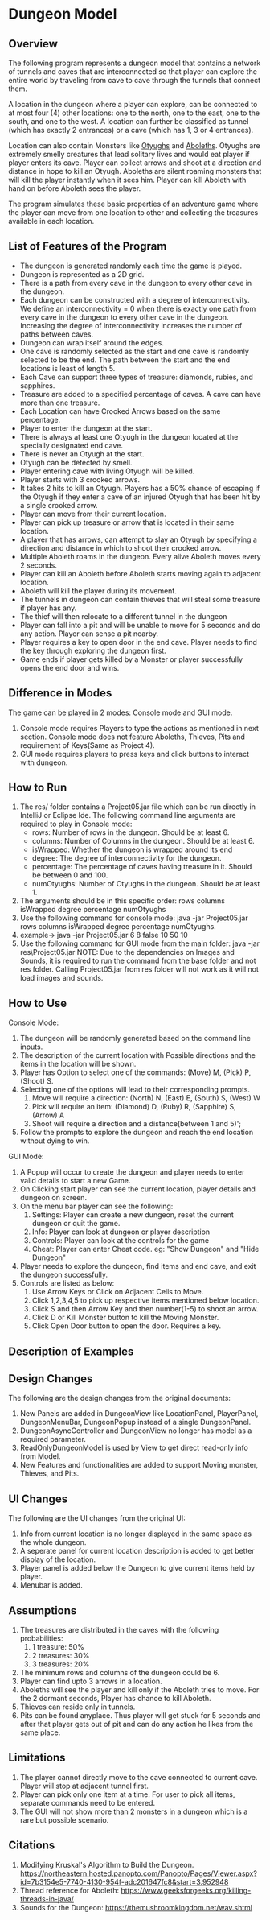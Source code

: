 # Dungeon Model

## Overview

The following program represents a dungeon model that contains a network of tunnels and caves that
are interconnected so that player can explore the entire world by traveling from cave to cave
through the tunnels that connect them.

A location in the dungeon where a player can explore, can be connected to at most four (4) other
locations: one to the north, one to the east, one to the south, and one to the west. A location can
further be classified as tunnel (which has exactly 2 entrances) or a cave (which has 1, 3 or 4
entrances).

Location can also contain Monsters like [Otyughs](https://forgottenrealms.fandom.com/wiki/Otyugh)
and [Aboleths](https://forgottenrealms.fandom.com/wiki/Aboleth). Otyughs are extremely smelly
creatures that lead solitary lives and would eat player if player enters its cave. Player can
collect arrows and shoot at a direction and distance in hope to kill an Otyugh. Aboleths are silent
roaming monsters that will kill the player instantly when it sees him. Player can kill Aboleth with
hand on before Aboleth sees the player.

The program simulates these basic properties of an adventure game where the player can move from one
location to other and collecting the treasures available in each location.

## List of Features of the Program

* The dungeon is generated randomly each time the game is played.
* Dungeon is represented as a 2D grid.
* There is a path from every cave in the dungeon to every other cave in the dungeon.
* Each dungeon can be constructed with a degree of interconnectivity. We define an interconnectivity
  = 0 when there is exactly one path from every cave in the dungeon to every other cave in the
  dungeon. Increasing the degree of interconnectivity increases the number of paths between caves.
* Dungeon can wrap itself around the edges.
* One cave is randomly selected as the start and one cave is randomly selected to be the end. The
  path between the start and the end locations is least of length 5.
* Each Cave can support three types of treasure: diamonds, rubies, and sapphires.
* Treasure are added to a specified percentage of caves. A cave can have more than one treasure.
* Each Location can have Crooked Arrows based on the same percentage.
* Player to enter the dungeon at the start.
* There is always at least one Otyugh in the dungeon located at the specially designated end cave.
* There is never an Otyugh at the start.
* Otyugh can be detected by smell.
* Player entering cave with living Otyugh will be killed.
* Player starts with 3 crooked arrows.
* It takes 2 hits to kill an Otyugh. Players has a 50% chance of escaping if the Otyugh if they
  enter a cave of an injured Otyugh that has been hit by a single crooked arrow.
* Player can move from their current location.
* Player can pick up treasure or arrow that is located in their same location.
* A player that has arrows, can attempt to slay an Otyugh by specifying a direction and distance in
  which to shoot their crooked arrow.
* Multiple Aboleth roams in the dungeon. Every alive Aboleth moves every 2 seconds.
* Player can kill an Aboleth before Aboleth starts moving again to adjacent location.
* Aboleth will kill the player during its movement.
* The tunnels in dungeon can contain thieves that will steal some treasure if player has any.
* The thief will then relocate to a different tunnel in the dungeon
* Player can fall into a pit and will be unable to move for 5 seconds and do any action. Player can
  sense a pit nearby.
* Player requires a key to open door in the end cave. Player needs to find the key through exploring
  the dungeon first.
* Game ends if player gets killed by a Monster or player successfully opens the end door and wins.

## Difference in Modes

The game can be played in 2 modes: Console mode and GUI mode.

1) Console mode requires Players to type the actions as mentioned in next section. Console mode does
   not feature Aboleths, Thieves, Pits and requirement of Keys(Same as Project 4).
2) GUI mode requires players to press keys and click buttons to interact with dungeon.

## How to Run

1) The res/ folder contains a Project05.jar file which can be run directly in IntelliJ or Eclipse
   Ide. The following command line arguments are required to play in Console mode:
    * rows: Number of rows in the dungeon. Should be at least 6.
    * columns: Number of Columns in the dungeon. Should be at least 6.
    * isWrapped: Whether the dungeon is wrapped around its end
    * degree: The degree of interconnectivity for the dungeon.
    * percentage: The percentage of caves having treasure in it. Should be between 0 and 100.
    * numOtyughs: Number of Otyughs in the dungeon. Should be at least 1.
2) The arguments should be in this specific order: rows columns isWrapped degree percentage
   numOtyughs
3) Use the following command for console mode: java -jar Project05.jar rows columns isWrapped degree
   percentage numOtyughs.
4) example-> java -jar Project05.jar 6 8 false 10 50 10
5) Use the following command for GUI mode from the main folder: java -jar res\Project05.jar NOTE:
   Due to the dependencies on Images and Sounds, it is required to run the command from the base
   folder and not res folder. Calling Project05.jar from res folder will not work as it will not
   load images and sounds.

## How to Use

Console Mode:

1) The dungeon will be randomly generated based on the command line inputs.
2) The description of the current location with Possible directions and the items in the location
   will be shown.
3) Player has Option to select one of the commands: (Move) M, (Pick) P, (Shoot) S.
4) Selecting one of the options will lead to their corresponding prompts.
    1) Move will require a direction: (North) N, (East) E, (South) S, (West) W
    2) Pick will require an item: (Diamond) D, (Ruby) R, (Sapphire) S, (Arrow) A
    3) Shoot will require a direction and a distance(between 1 and 5)';
5) Follow the prompts to explore the dungeon and reach the end location without dying to win.

GUI Mode:

1) A Popup will occur to create the dungeon and player needs to enter valid details to start a new
   Game.
2) On Clicking start player can see the current location, player details and dungeon on screen.
3) On the menu bar player can see the following:
    1) Settings: Player can create a new dungeon, reset the current dungeon or quit the game.
    2) Info: Player can look at dungeon or player description
    3) Controls: Player can look at the controls for the game
    4) Cheat: Player can enter Cheat code. eg: "Show Dungeon" and "Hide Dungeon"
4) Player needs to explore the dungeon, find items and end cave, and exit the dungeon successfully.
5) Controls are listed as below:
    1. Use Arrow Keys or Click on Adjacent Cells to Move.
    2. Click 1,2,3,4,5 to pick up respective items mentioned below location.
    3. Click S and then Arrow Key and then number(1-5) to shoot an arrow.
    4. Click D or Kill Monster button to kill the Moving Monster.
    5. Click Open Door button to open the door. Requires a key.

## Description of Examples

## Design Changes

The following are the design changes from the original documents:

1) New Panels are added in DungeonView like LocationPanel, PlayerPanel, DungeonMenuBar, DungeonPopup
   instead of a single DungeonPanel.
2) DungeonAsyncController and DungeonView no longer has model as a required parameter.
3) ReadOnlyDungeonModel is used by View to get direct read-only info from Model.
4) New Features and functionalities are added to support Moving monster, Thieves, and Pits.

## UI Changes

The following are the UI changes from the original UI:

1) Info from current location is no longer displayed in the same space as the whole dungeon.
2) A seperate panel for current location description is added to get better display of the location.
3) Player panel is added below the Dungeon to give current items held by player.
4) Menubar is added.

## Assumptions

1) The treasures are distributed in the caves with the following probabilities:
    1) 1 treasure: 50%
    2) 2 treasures: 30%
    3) 3 treasures: 20%
2) The minimum rows and columns of the dungeon could be 6.
3) Player can find upto 3 arrows in a location.
4) Aboleths will see the player and kill only if the Aboleth tries to move. For the 2 dormant
   seconds, Player has chance to kill Aboleth.
5) Thieves can reside only in tunnels.
6) Pits can be found anyplace. Thus player will get stuck for 5 seconds and after that player gets
   out of pit and can do any action he likes from the same place.

## Limitations

1) The player cannot directly move to the cave connected to current cave. Player will stop at
   adjacent tunnel first.
2) Player can pick only one item at a time. For user to pick all items, separate commands need to be
   entered.
3) The GUI will not show more than 2 monsters in a dungeon which is a rare but possible scenario.

## Citations

1. Modifying Kruskal's Algorithm to Build the Dungeon.
   https://northeastern.hosted.panopto.com/Panopto/Pages/Viewer.aspx?id=7b3154e5-7740-4130-954f-adc201647fc8&start=3.952948
2. Thread reference for Aboleth:
   https://www.geeksforgeeks.org/killing-threads-in-java/
3. Sounds for the Dungeon:
   https://themushroomkingdom.net/wav.shtml
